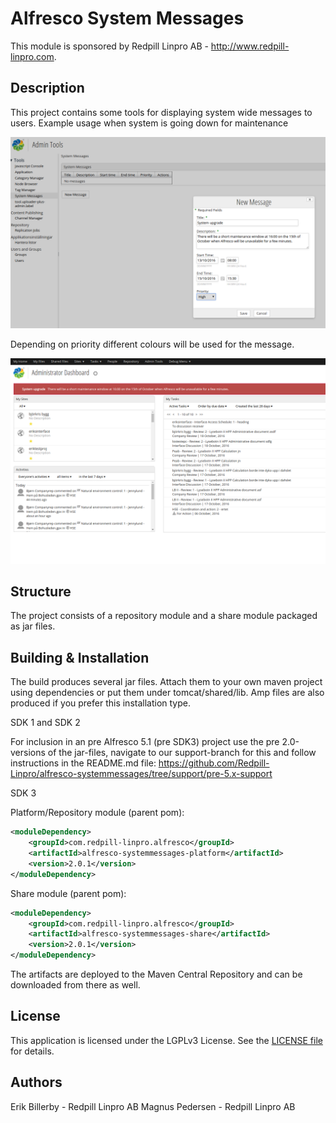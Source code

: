 Alfresco System Messages
=============================================

This module is sponsored by Redpill Linpro AB - http://www.redpill-linpro.com.

Description
-----------
This project contains some tools for displaying system wide messages to users. Example usage when system is going down for maintenance


![Add a message](https://github.com/Redpill-Linpro/alfresco-systemmessages/blob/master/admin-console-sm.png)

Depending on priority different colours will be used for the message.

![How its presented](https://github.com/Redpill-Linpro/alfresco-systemmessages/blob/master/all-pages-sm.png)

Structure
------------

The project consists of a repository module and a share module packaged as jar files.

Building & Installation
------------
The build produces several jar files. Attach them to your own maven project using dependencies or put them under tomcat/shared/lib. Amp files are also produced if you prefer this installation type.

SDK 1 and SDK 2

For inclusion in an pre Alfresco 5.1 (pre SDK3) project use the pre 2.0-versions of the jar-files, navigate to our support-branch for this and follow instructions in the README.md file: https://github.com/Redpill-Linpro/alfresco-systemmessages/tree/support/pre-5.x-support

SDK 3

Platform/Repository module (parent pom):
```xml
<moduleDependency>
	<groupId>com.redpill-linpro.alfresco</groupId>
	<artifactId>alfresco-systemmessages-platform</artifactId>
	<version>2.0.1</version>
</moduleDependency>
```

Share module (parent pom): 
```xml
<moduleDependency>
	<groupId>com.redpill-linpro.alfresco</groupId>
	<artifactId>alfresco-systemmessages-share</artifactId>
	<version>2.0.1</version>
</moduleDependency>
```
The artifacts are deployed to the Maven Central Repository and can be downloaded from there as well.


License
-------

This application is licensed under the LGPLv3 License. See the [LICENSE file](LICENSE) for details.

Authors
-------

Erik Billerby - Redpill Linpro AB
Magnus Pedersen - Redpill Linpro AB
